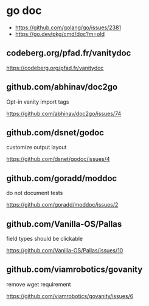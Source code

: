 # go doc

- https://github.com/golang/go/issues/2381
- https://go.dev/pkg/cmd/doc?m=old

## codeberg.org/pfad.fr/vanitydoc

https://codeberg.org/pfad.fr/vanitydoc

## github.com/abhinav/doc2go

Opt-in vanity import tags

https://github.com/abhinav/doc2go/issues/74

## github.com/dsnet/godoc

customize output layout

https://github.com/dsnet/godoc/issues/4

## github.com/goradd/moddoc

do not document tests

https://github.com/goradd/moddoc/issues/2

## github.com/Vanilla-OS/Pallas

field types should be clickable

https://github.com/Vanilla-OS/Pallas/issues/10

## github.com/viamrobotics/govanity

remove wget requirement

https://github.com/viamrobotics/govanity/issues/6
